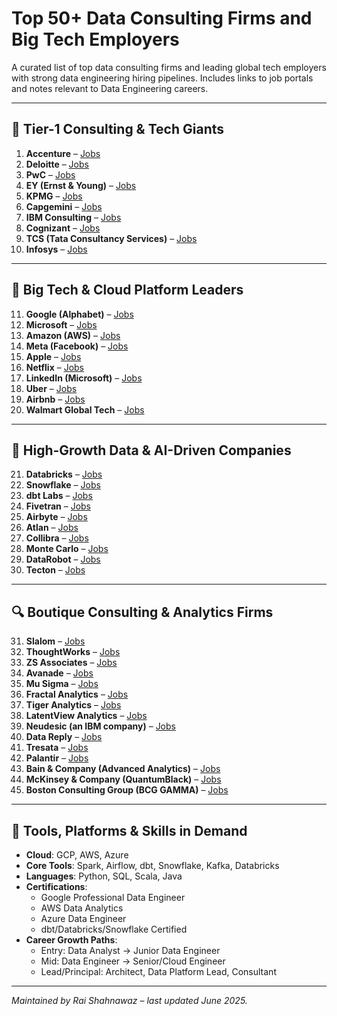 
# Top 50+ Data Consulting Firms and Big Tech Employers

A curated list of top data consulting firms and leading global tech employers with strong data engineering hiring pipelines. Includes links to job portals and notes relevant to Data Engineering careers.

---

## 🏢 Tier-1 Consulting & Tech Giants

1. **Accenture** – [Jobs](https://www.accenture.com/us-en/careers)
2. **Deloitte** – [Jobs](https://jobs.deloitte.com/)
3. **PwC** – [Jobs](https://www.pwc.com/gx/en/careers.html)
4. **EY (Ernst & Young)** – [Jobs](https://www.ey.com/en_gl/careers)
5. **KPMG** – [Jobs](https://home.kpmg/xx/en/home/careers.html)
6. **Capgemini** – [Jobs](https://www.capgemini.com/jobs/)
7. **IBM Consulting** – [Jobs](https://www.ibm.com/careers/us-en/consulting/)
8. **Cognizant** – [Jobs](https://careers.cognizant.com/)
9. **TCS (Tata Consultancy Services)** – [Jobs](https://www.tcs.com/careers)
10. **Infosys** – [Jobs](https://www.infosys.com/careers/)

---

## 🧠 Big Tech & Cloud Platform Leaders

11. **Google (Alphabet)** – [Jobs](https://careers.google.com/)
12. **Microsoft** – [Jobs](https://careers.microsoft.com/)
13. **Amazon (AWS)** – [Jobs](https://www.amazon.jobs/)
14. **Meta (Facebook)** – [Jobs](https://www.metacareers.com/)
15. **Apple** – [Jobs](https://jobs.apple.com/)
16. **Netflix** – [Jobs](https://jobs.netflix.com/)
17. **LinkedIn (Microsoft)** – [Jobs](https://careers.linkedin.com/)
18. **Uber** – [Jobs](https://www.uber.com/global/en/careers/)
19. **Airbnb** – [Jobs](https://careers.airbnb.com/)
20. **Walmart Global Tech** – [Jobs](https://careers.walmart.com/technology)

---

## 🚀 High-Growth Data & AI-Driven Companies

21. **Databricks** – [Jobs](https://databricks.com/company/careers)
22. **Snowflake** – [Jobs](https://careers.snowflake.com/)
23. **dbt Labs** – [Jobs](https://www.getdbt.com/careers/)
24. **Fivetran** – [Jobs](https://fivetran.com/careers)
25. **Airbyte** – [Jobs](https://airbyte.com/company/careers)
26. **Atlan** – [Jobs](https://atlan.com/careers/)
27. **Collibra** – [Jobs](https://www.collibra.com/careers)
28. **Monte Carlo** – [Jobs](https://www.montecarlodata.com/careers)
29. **DataRobot** – [Jobs](https://www.datarobot.com/careers/)
30. **Tecton** – [Jobs](https://www.tecton.ai/careers/)

---

## 🔍 Boutique Consulting & Analytics Firms

31. **Slalom** – [Jobs](https://www.slalom.com/careers)
32. **ThoughtWorks** – [Jobs](https://www.thoughtworks.com/careers)
33. **ZS Associates** – [Jobs](https://www.zs.com/careers)
34. **Avanade** – [Jobs](https://careers.avanade.com/)
35. **Mu Sigma** – [Jobs](https://www.mu-sigma.com/careers)
36. **Fractal Analytics** – [Jobs](https://fractal.ai/careers/)
37. **Tiger Analytics** – [Jobs](https://www.tigeranalytics.com/careers/)
38. **LatentView Analytics** – [Jobs](https://www.latentview.com/careers/)
39. **Neudesic (an IBM company)** – [Jobs](https://www.neudesic.com/about/careers/)
40. **Data Reply** – [Jobs](https://www.reply.com/data-reply/en/careers)
41. **Tresata** – [Jobs](https://www.tresata.com/careers/)
42. **Palantir** – [Jobs](https://www.palantir.com/careers/)
43. **Bain & Company (Advanced Analytics)** – [Jobs](https://www.bain.com/careers/)
44. **McKinsey & Company (QuantumBlack)** – [Jobs](https://www.mckinsey.com/careers)
45. **Boston Consulting Group (BCG GAMMA)** – [Jobs](https://careers.bcg.com/)

---

## 📌 Tools, Platforms & Skills in Demand

- **Cloud**: GCP, AWS, Azure
- **Core Tools**: Spark, Airflow, dbt, Snowflake, Kafka, Databricks
- **Languages**: Python, SQL, Scala, Java
- **Certifications**:
  - Google Professional Data Engineer
  - AWS Data Analytics
  - Azure Data Engineer
  - dbt/Databricks/Snowflake Certified
- **Career Growth Paths**:
  - Entry: Data Analyst → Junior Data Engineer
  - Mid: Data Engineer → Senior/Cloud Engineer
  - Lead/Principal: Architect, Data Platform Lead, Consultant

---

*Maintained by Rai Shahnawaz – last updated June 2025.*
